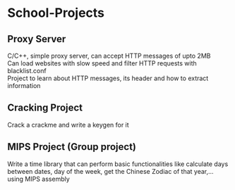 # School-Projects
## Proxy Server  

C/C++, simple proxy server, can accept HTTP messages of upto 2MB  
Can load websites with slow speed and filter HTTP requests with blacklist.conf  
Project to learn about HTTP messages, its header and how to extract information  

## Cracking Project  

Crack a crackme and write a keygen for it  

## MIPS Project (Group project)

Write a time library that can perform basic functionalities like calculate days between dates, day of the week, get the Chinese Zodiac of that year,... using MIPS assembly  

